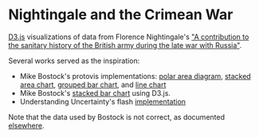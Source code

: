 Nightingale and the Crimean War
===============================

<a href="http://www.d3js.org" target="_blank">D3.js</a> visualizations of data from Florence Nightingale's <a href="http://ocp.hul.harvard.edu/dl/contagion/010164675" target="_blank">"A contribution to the sanitary history of the British army during the late war with Russia"</a>. 

Several works served as the inspiration:
* Mike Bostock's protovis implementations: <a href="http://mbostock.github.io/protovis/ex/crimea-rose.html" target="_blank">polar area diagram</a>, <a href="http://mbostock.github.io/protovis/ex/crimea-stacked-area.html" target="_blank">stacked area chart</a>, <a href="http://mbostock.github.io/protovis/ex/crimea-grouped-bar.html" target="_blank">grouped bar chart</a>, and <a href="http://mbostock.github.io/protovis/ex/crimea-line.html" target="_blank">line chart</a>
* Mike Bostock's <a href="http://bl.ocks.org/mbostock/1134768" target="_blank">stacked bar chart</a> using D3.js.
* Understanding Uncertainty's flash <a href="http://understandinguncertainty.org/node/213" target="_blank">implementation</a>

Note that the data used by Bostock is not correct, as documented <a href="https://github.com/kgryte/gists/tree/master/d3/nightingales-rose" target="_blank">elsewhere</a>.